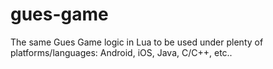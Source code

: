 # gues-game
The same Gues Game logic in Lua to be used under plenty of platforms/languages: Android, iOS, Java, C/C++, etc..
